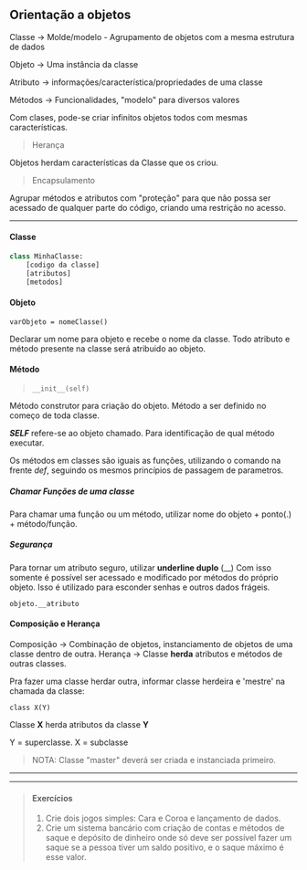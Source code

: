 ## Orientação a objetos

Classe -> Molde/modelo - Agrupamento de objetos com a mesma estrutura de dados

Objeto -> Uma instância da classe

Atributo -> informações/característica/propriedades de uma classe

Métodos -> Funcionalidades, "modelo" para diversos valores

Com clases, pode-se criar infinitos objetos todos com mesmas características.

> Herança

Objetos herdam características da Classe que os criou.

> Encapsulamento

Agrupar métodos e atributos com "proteção" para que não possa ser acessado de qualquer parte do código, criando uma 
restrição no acesso.
***
#### Classe

```python
class MinhaClasse:
    [codigo da classe]
    [atributos]
    [metodos]
```

#### Objeto 

`varObjeto = nomeClasse()`

Declarar um nome para objeto e recebe o nome da classe.
Todo atributo e método presente na classe será atribuido ao objeto.

#### Método

> `__init__(self)`

Método construtor para criação do objeto.
Método a ser definido no começo de toda classe.

___SELF___ refere-se ao objeto chamado. Para identificação de qual método executar.


Os métodos em classes são iguais as funções, utilizando o comando na frente _def_, seguindo os mesmos princípios de 
passagem de parametros. 


##### Chamar Funções de uma classe
  
Para chamar uma função ou um método, utilizar nome do objeto + ponto(.) + método/função.

##### Segurança

Para tornar um atributo seguro, utilizar __underline duplo__ (__)
Com isso somente é possível ser acessado e modificado por métodos do próprio objeto.
Isso é utilizado para esconder senhas e outros dados frágeis.

`objeto.__atributo`

#### Composição e Herança

Composição -> Combinação de objetos, instanciamento de objetos de uma classe dentro de outra.
Herança -> Classe __herda__ atributos e métodos de outras classes. 

Pra fazer uma classe herdar outra, informar classe herdeira e 'mestre' na chamada da classe:

`class X(Y)`

Classe __X__ herda atributos da classe __Y__

Y = superclasse.
X = subclasse

> NOTA: Classe "master" deverá ser criada e instanciada primeiro.

***
***

>#### Exercícios
>1. Crie dois jogos simples: Cara e Coroa e lançamento de dados.
>2. Crie um sistema bancário com criação de contas e métodos de saque e depósito de dinheiro onde só deve ser possível 
>fazer um saque se a pessoa tiver um saldo positivo, e o saque máximo é esse valor.